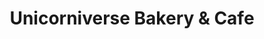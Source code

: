 ---
title: "Unicorniverse Bakery & Cafe"
url: /round-rock/unicorniverse-bakery-und-cafe/
shop: Bäckerei
---